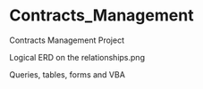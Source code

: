 # Contracts_Management
Contracts Management Project

Logical ERD on the relationships.png

Queries, tables, forms and VBA 

